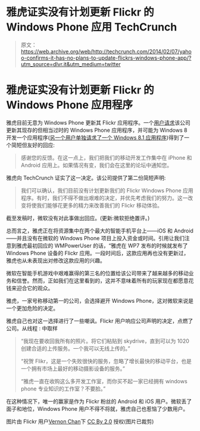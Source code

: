 # 雅虎证实没有计划更新 Flickr 的 Windows Phone 应用 TechCrunch

> 原文：<https://web.archive.org/web/http://techcrunch.com/2014/02/07/yahoo-confirms-it-has-no-plans-to-update-flickrs-windows-phone-app/?utm_source=dlvr.it&utm_medium=twitter>

# 雅虎证实没有计划更新 Flickr 的 Windows Phone 应用程序

雅虎目前无意为 Windows Phone 更新其 Flickr 应用程序。一个[用户请求](https://web.archive.org/web/20230128091348/https://yahoo.uservoice.com/forums/211185-us-flickr/suggestions/4449557-new-windows-phone-app)该公司更新其现存的但相当过时的 Windows Phone 应用程序，并可能为 Windows 8 开发一个应用程序([另一个用户单独请求了一个 Windows 8.1 应用程序](https://web.archive.org/web/20230128091348/https://yahoo.uservoice.com/forums/211185-us-flickr/suggestions/5432381-provide-an-app-for-windows-8-1))得到了一个简短但友好的回应:

> 感谢您的反馈。在这一点上，我们把我们的移动开发工作集中在 iPhone 和 Android 应用上。如果情况有变，我们会在这里的论坛中通知您。

雅虎向 TechCrunch 证实了这一决定。该公司提供了第二份简短声明:

> 我们可以确认，我们目前没有计划更新我们的 Flickr Windows Phone 应用程序。有时，我们不得不做出艰难的决定，并优先考虑我们的努力。这一改变将使我们能够花更多的精力来改善我们的 Flickr 移动体验。

截至发稿时，微软没有对此事做出回应。(更新:微软拒绝置评。)

总而言之，雅虎正在将资源集中在两个最大的智能手机平台上——iOS 和 Android——并且没有在微软的 Windows Phone 项目上投入资金或时间。引用让我们注意到雅虎最初回应的 WMPowerUser 的话，“雅虎在 WP7 发布的时候就发布了 Windows Phone 设备的 Flickr 应用。一段时间后，这款应用再也没有更新过，雅虎也从未表现出对修改这款应用的兴趣。

微软在智能手机游戏中艰难赢得的第三名的位置给该公司带来了越来越多的移动业务和信誉。然而，正如我们在这里看到的，这并不意味着所有的玩家现在都愿意花钱来迎合它的观众。

雅虎，一家号称移动第一的公司，会选择避开 Windows Phone，这对微软来说是一个更加危险的决定。

雅虎自己也对这一选择进行了一些嘲讽。Flickr 用户响应公司声明的决定，点燃了公司。从线程 : 中取样

> “我现在要收回我所有的照片。将它们粘贴到 skydrive，直到可以为 1020 创建合适的上传服务。一个我可以无线上传的。”
> 
> “祝贺 Flikr，这是一个失败很快的服务，忽略了增长最快的移动平台，也是一个拥有市场上最好的移动摄影设备的服务。”
> 
> “雅虎一直在收购这么多开发工作室，而你买不起一家已经拥有 windows phone 专业知识的工作室？不要脸。”

在这种情况下，唯一的赢家是作为 Flickr 粉丝的 Android 和 iOS 用户。微软丢了面子和地位，Windows Phone 用户不得不将就，雅虎自己也惹恼了少数用户。

图片由 Flickr 用户[Vernon Chan](https://web.archive.org/web/20230128091348/http://www.flickr.com/photos/71859481@N00/7185853999/in/photolist-bWZo3t-cemraC-bWZmsP-bSGcmp-cvTmuE-bSGcC6-bDMtMJ-ce18UL-bCPMTU-bDMPnh-cX23Jf-cm1fej-deTiks-deTtJK-deThgN-deToUS-deTwSY-deT5z6-deTcRG-deTdZn-deTiYc-deTn7P-deT2QT-deThrD-deTkiu-deTnxy-deTcex-deTaSt-deT7TG-deTd4g-deTtWn-deTuP3-ce175m-bWCLr8-deTm6F-deTkSM-deThAK-deTobR-deTq7Y-deTw3F-deT5oz-deT8dv-deTb6o-deT5LP-deTfk3-deTi53-deTiwS-deTqkx-deTf6c-deTh4Y-deTmV2)下 [CC By 2.0](https://web.archive.org/web/20230128091348/http://creativecommons.org/licenses/by/2.0/) 授权(图片已裁剪)